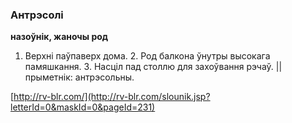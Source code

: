 ### Антрэсолі
**назоўнік, жаночы род**

1. Верхні паўпаверх дома. 2. Род балкона ўнутры высокага памяшкання. 3. Насціл пад столлю для захоўвання рэчаў. || прыметнік: антрэсольны.

<a rel="author">[http://rv-blr.com/](http://rv-blr.com/slounik.jsp?letterId=0&maskId=0&pageId=231)</a>
